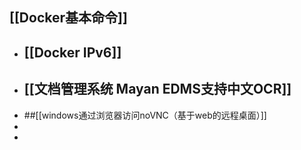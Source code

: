 ## [[Docker基本命令]]
- ## [[Docker IPv6]]
- ## [[文档管理系统 Mayan EDMS支持中文OCR]]
- ##[[windows通过浏览器访问noVNC（基于web的远程桌面）]]
-
-